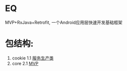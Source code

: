 # EQ
MVP+RxJava+Retrofit, 一个Android应用层快速开发基础框架


# 包结构:

1. cookie
    1.1 [服务生产类](https://github.com/RunningTheSnail/EQ/blob/master/eq/src/main/java/me/danwi/eq/core/ServiceProducers.java)
2. core
    2.1 [MVP]()
